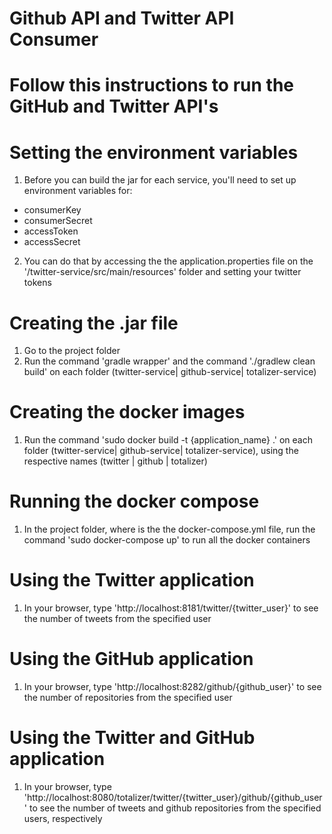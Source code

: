 # Github API and Twitter API Consumer

# Follow this instructions to run the GitHub and Twitter API's

# Setting the environment variables

1. Before you can build the jar for each service, you'll need to set up environment variables for:

* consumerKey
* consumerSecret
* accessToken
* accessSecret

2. You can do that by accessing the the application.properties file on the '/twitter-service/src/main/resources' folder and setting your twitter tokens

# Creating the .jar file
1. Go to the project folder
2. Run the command 'gradle wrapper' and the command './gradlew clean build' on each folder (twitter-service| github-service| totalizer-service)

# Creating the docker images
1. Run the command 'sudo docker build -t {application_name} .' on each folder (twitter-service| github-service| totalizer-service), using the respective names (twitter | github | totalizer)

# Running the docker compose
1. In the project folder, where is the the docker-compose.yml file, run the command 'sudo docker-compose up' to run all the docker containers

# Using the Twitter application
1. In your browser, type 'http://localhost:8181/twitter/{twitter_user}' to see the number of tweets from the specified user

# Using the GitHub application
1. In your browser, type 'http://localhost:8282/github/{github_user}' to see the number of repositories from the specified user

# Using the Twitter and GitHub application
1. In your browser, type 'http://localhost:8080/totalizer/twitter/{twitter_user}/github/{github_user' to see the number of tweets and github repositories from the specified users, respectively
